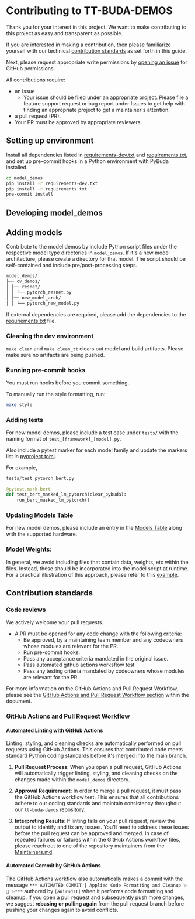 # Contributing to TT-BUDA-DEMOS

Thank you for your interest in this project.
We want to make contributing to this project as easy and transparent as possible.

If you are interested in making a contribution, then please familiarize
yourself with our technical [contribution standards](#contribution-standards) as set forth in this guide.

Next, please request appropriate write permissions by [opening an
issue](https://github.com/tenstorrent/tt-buda/issues/new/choose) for
GitHub permissions.

All contributions require:

- an issue
  - Your issue should be filed under an appropriate project. Please file a
    feature support request or bug report under Issues to get help with finding
    an appropriate project to get a maintainer's attention.
- a pull request (PR).
- Your PR must be approved by appropriate reviewers.


## Setting up environment

Install all dependencies listed in [requirements-dev.txt](requirements-dev.txt) and [requirements.txt](requirements.txt), and set up pre-commit hooks in a Python environment with PyBuda installed.

```bash
cd model_demos
pip install -r requirements-dev.txt
pip install -r requirements.txt
pre-commit install
```

## Developing model_demos

## Adding models

Contribute to the model demos by include Python script files under the respective model type directories in `model_demos`. If it's a new model architecture, please create a directory for that model. The script should be self-contained and include pre/post-processing steps.

```bash
model_demos/
├── cv_demos/
│ ├── resnet/
│ │ └── pytorch_resnet.py
│ ├── new_model_arch/
│ │ └── pytorch_new_model.py
```

If external dependencies are required, please add the dependencies to the [requriements.txt](requirements.txt) file.

### Cleaning the dev environment

`make clean` and `make clean_tt` clears out model and build artifacts. Please make sure no artifacts are being pushed.

### Running pre-commit hooks

You must run hooks before you commit something.

To manually run the style formatting, run:

```bash
make style
```

### Adding tests

For new model demos, please include a test case under `tests/` with the naming format of `test_[framework]_[model].py`.

Also include a pytest marker for each model family and update the markers list in [pyproject.toml](pyproject.toml).

For example,

```python
tests/test_pytorch_bert.py

@pytest.mark.bert
def test_bert_masked_lm_pytorch(clear_pybuda):
    run_bert_masked_lm_pytorch()
```

### Updating Models Table

For new model demos, please include an entry in the [Models Table](README.md/#models-table) along with the supported hardware.


### Model Weights:

In general, we avoid including files that contain data, weights, etc within the files. Instead, these should be incorporated into the model script at runtime. For a practical illustration of this approach, please refer to this [example](https://github.com/tenstorrent/tt-buda-demos/blob/main/model_demos/cv_demos/resnet/onnx_resnet.py#L68).

## Contribution standards

### Code reviews

We actively welcome your pull requests.
- A PR must be opened for any code change with the following criteria:
  - Be approved, by a maintaining team member and any codeowners whose modules
    are relevant for the PR.
  - Run pre-commit hooks.
  - Pass any acceptance criteria mandated in the original issue.
  - Pass automated github actions worksflow test
  - Pass any testing criteria mandated by codeowners whose modules are relevant
    for the PR.

For more information on the GitHub Actions and Pull Request Workflow, please see the [GitHub Actions and Pull Request Workflow section](#github-actions-and-pull-request-workflow) within the document.

### GitHub Actions and Pull Request Workflow

#### Automated Linting with GitHub Actions

Linting, styling, and cleaning checks are automatically performed on pull requests using GitHub Actions. This ensures that contributed code meets standard Python coding standards before it's merged into the main branch.

1. **Pull Request Process**: When you open a pull request, GitHub Actions will automatically trigger linting, styling, and cleaning checks on the changes made within the `model_demos` directory.

2. **Approval Requirement**: In order to merge a pull request, it must pass the GitHub Actions workflow test. This ensures that all contributions adhere to our coding standards and maintain consistency throughout our `tt-buda-demos` repository.

3. **Interpreting Results**: If linting fails on your pull request, review the output to identify and fix any issues. You'll need to address these issues before the pull request can be approved and merged. In case of repeated failures or failures within the GitHub Actions workflow files, please reach out to one of the repository maintainers from the [Maintainers.md](MAINTAINERS.md).

#### Automated Commit by GitHub Actions

The GitHub Actions workflow also automatically makes a commit with the message ```*** AUTOMATED COMMIT | Applied Code Formatting and Cleanup ✨ 🍰 ✨***``` authored by ```[anirudTT]``` when it performs code formatting and cleanup. If you open a pull request and subsequently push more changes, we suggest **rebasing or pulling again** from the pull request branch before pushing your changes again to avoid conflicts.


